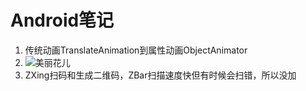 # Android笔记
1. 传统动画TranslateAnimation到属性动画ObjectAnimator
2. ![美丽花儿](http://ww2.sinaimg.cn/large/56d258bdjw1eugeubg8ujj21kw16odn6.jpg "美丽花儿")
3. ZXing扫码和生成二维码，ZBar扫描速度快但有时候会扫错，所以没加
